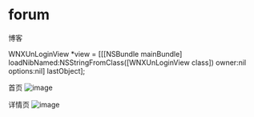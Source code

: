 # forum
博客

WNXUnLoginView *view = [[[NSBundle mainBundle] loadNibNamed:NSStringFromClass([WNXUnLoginView class]) owner:nil options:nil] lastObject];

首页
![image](https://github.com/liuchao1996/forum/blob/master/src/main/resources/static/img/%E9%A6%96%E9%A1%B5.jpg)

详情页
![image](https://github.com/liuchao1996/forum/blob/master/src/main/resources/static/img/%E8%AF%A6%E6%83%85.jpg)
